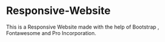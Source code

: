 # Responsive-Website
This is a Responsive Website made with the help of Bootstrap , Fontawesome and Pro Incorporation.

